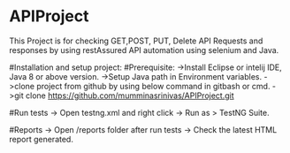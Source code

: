 # APIProject
This Project is for checking GET,POST, PUT, Delete API Requests and responses by using restAssured API automation using selenium and Java. 

#Installation and setup project: 
#Prerequisite: 
->Install Eclipse or intelij IDE, Java 8 or above version. 
->Setup Java path in Environment variables. 
->clone project from github by using below command in gitbash or cmd. 
->git clone https://github.com/mumminasrinivas/APIProject.git

#Run tests 
-> Open testng.xml and right click -> Run as > TestNG Suite. 

#Reports 
-> Open /reports folder after run tests -> Check the latest HTML report generated. 

